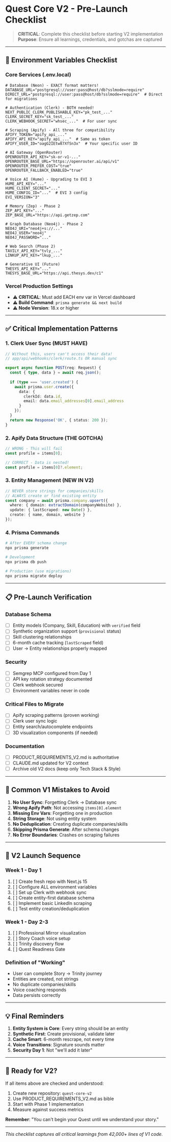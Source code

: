 # Quest Core V2 - Pre-Launch Checklist

> **CRITICAL**: Complete this checklist before starting V2 implementation  
> **Purpose**: Ensure all learnings, credentials, and gotchas are captured  

---

## 🔑 **Environment Variables Checklist**

### **Core Services (.env.local)**
```env
# Database (Neon) - EXACT format matters!
DATABASE_URL="postgresql://user:pass@host/db?sslmode=require"
DIRECT_URL="postgresql://user:pass@host/db?sslmode=require"  # Direct for migrations

# Authentication (Clerk) - BOTH needed!
NEXT_PUBLIC_CLERK_PUBLISHABLE_KEY="pk_test_..."
CLERK_SECRET_KEY="sk_test_..."
CLERK_WEBHOOK_SECRET="whsec_..."  # For user sync

# Scraping (Apify) - All three for compatibility
APIFY_TOKEN="apify_api_..."
APIFY_API_KEY="apify_api_..."  # Same as token
APIFY_USER_ID="oagG2IEtw87XfSn3x"  # Your specific user ID

# AI Gateway (OpenRouter)
OPENROUTER_API_KEY="sk-or-v1-..."
OPENROUTER_BASE_URL="https://openrouter.ai/api/v1"
OPENROUTER_PREFER_COST="true"
OPENROUTER_FALLBACK_ENABLED="true"

# Voice AI (Hume) - Upgrading to EVI 3
HUME_API_KEY="..."
HUME_CLIENT_SECRET="..."
HUME_CONFIG_ID="..."  # EVI 3 config
EVI_VERSION="3"

# Memory (Zep) - Phase 2
ZEP_API_KEY="..."
ZEP_BASE_URL="https://api.getzep.com"

# Graph Database (Neo4j) - Phase 2
NEO4J_URI="neo4j+s://..."
NEO4J_USER="neo4j"
NEO4J_PASSWORD="..."

# Web Search (Phase 2)
TAVILY_API_KEY="tvly_..."
LINKUP_API_KEY="lkup_..."

# Generative UI (Future)
THESYS_API_KEY="..."
THESYS_BASE_URL="https://api.thesys.dev/c1"
```

### **Vercel Production Settings**
- ⚠️ **CRITICAL**: Must add EACH env var in Vercel dashboard
- ⚠️ **Build Command**: `prisma generate && next build`
- ⚠️ **Node Version**: 18.x or higher

---

## ✅ **Critical Implementation Patterns**

### **1. Clerk User Sync (MUST HAVE)**
```typescript
// Without this, users can't access their data!
// app/api/webhooks/clerk/route.ts OR manual sync

export async function POST(req: Request) {
  const { type, data } = await req.json();
  
  if (type === 'user.created') {
    await prisma.user.create({
      data: {
        clerkId: data.id,
        email: data.email_addresses[0].email_address
      }
    });
  }
  return new Response('OK', { status: 200 });
}
```

### **2. Apify Data Structure (THE GOTCHA)**
```typescript
// WRONG - This will fail
const profile = items[0];

// CORRECT - Data is nested!
const profile = items[0]?.element;
```

### **3. Entity Management (NEW IN V2)**
```typescript
// NEVER store strings for companies/skills
// ALWAYS create or find existing entity
const company = await prisma.company.upsert({
  where: { domain: extractDomain(companyWebsite) },
  update: { lastScraped: new Date() },
  create: { name, domain, website }
});
```

### **4. Prisma Commands**
```bash
# After EVERY schema change
npx prisma generate

# Development
npx prisma db push

# Production (use migrations)
npx prisma migrate deploy
```

---

## 📋 **Pre-Launch Verification**

### **Database Schema**
- [ ] Entity models (Company, Skill, Education) with `verified` field
- [ ] Synthetic organization support (`provisional` status)
- [ ] Skill clustering relationships
- [ ] 6-month cache tracking (`lastScraped` field)
- [ ] User → Entity relationships properly mapped

### **Security**
- [ ] Semgrep MCP configured from Day 1
- [ ] API key rotation strategy documented
- [ ] Clerk webhook secured
- [ ] Environment variables never in code

### **Critical Files to Migrate**
- [ ] Apify scraping patterns (proven working)
- [ ] Clerk user sync logic
- [ ] Entity search/autocomplete endpoints
- [ ] 3D visualization components (if needed)

### **Documentation**
- [ ] PRODUCT_REQUIREMENTS_V2.md is authoritative
- [ ] CLAUDE.md updated for V2 context
- [ ] Archive old V2 docs (keep only Tech Stack & Style)

---

## 🚨 **Common V1 Mistakes to Avoid**

1. **No User Sync**: Forgetting Clerk → Database sync
2. **Wrong Apify Path**: Not accessing `items[0].element`
3. **Missing Env Vars**: Forgetting one in production
4. **String Storage**: Not using entity system
5. **No Deduplication**: Creating duplicate companies/skills
6. **Skipping Prisma Generate**: After schema changes
7. **No Error Boundaries**: Crashes on scraping failures

---

## 🎯 **V2 Launch Sequence**

### **Week 1 - Day 1**
1. [ ] Create fresh repo with Next.js 15
2. [ ] Configure ALL environment variables
3. [ ] Set up Clerk with webhook sync
4. [ ] Create entity-first database schema
5. [ ] Implement basic LinkedIn scraping
6. [ ] Test entity creation/deduplication

### **Week 1 - Day 2-3**
1. [ ] Professional Mirror visualization
2. [ ] Story Coach voice setup
3. [ ] Trinity discovery flow
4. [ ] Quest Readiness Gate

### **Definition of "Working"**
- User can complete Story → Trinity journey
- Entities are created, not strings
- No duplicate companies/skills
- Voice coaching responds
- Data persists correctly

---

## 💡 **Final Reminders**

1. **Entity System is Core**: Every string should be an entity
2. **Synthetic First**: Create provisional, validate later
3. **Cache Smart**: 6-month rescrape, not every time
4. **Voice Transitions**: Signature sounds matter
5. **Security Day 1**: Not "we'll add it later"

---

## 🚀 **Ready for V2?**

If all items above are checked and understood:
1. Create new repository: `quest-core-v2`
2. Use PRODUCT_REQUIREMENTS_V2.md as bible
3. Start with Phase 1 implementation
4. Measure against success metrics

**Remember**: "You can't begin your Quest until we understand your story."

---

*This checklist captures all critical learnings from 42,000+ lines of V1 code.*
